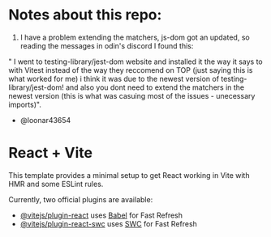 # Notes about this repo:

1. I have a problem extending the matchers, js-dom got an updated, so reading the messages in odin's discord I found this: 

" I went to testing-library/jest-dom website and installed it the way it says to with Vitest instead of the way they reccomend on TOP (just saying this is what worked for me) i think it was due to the newest version of testing-library/jest-dom! and also you dont need to extend the matchers in the newest version (this is what was casuing most of the issues - unecessary imports)".

- @loonar43654



# React + Vite

This template provides a minimal setup to get React working in Vite with HMR and some ESLint rules.

Currently, two official plugins are available:

- [@vitejs/plugin-react](https://github.com/vitejs/vite-plugin-react/blob/main/packages/plugin-react/README.md) uses [Babel](https://babeljs.io/) for Fast Refresh
- [@vitejs/plugin-react-swc](https://github.com/vitejs/vite-plugin-react-swc) uses [SWC](https://swc.rs/) for Fast Refresh
